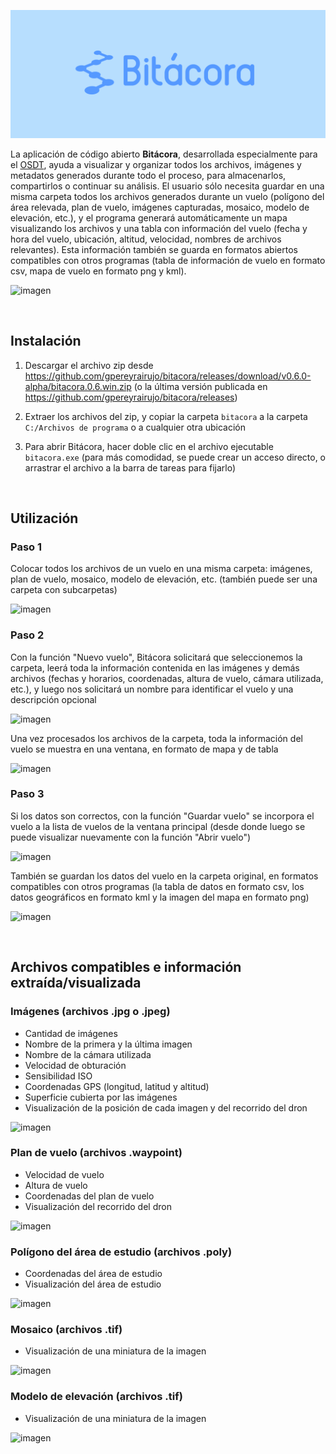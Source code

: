![Bitácora](img/bitacora.png)


La aplicación de código abierto **Bitácora**, desarrollada especialmente para el <a href="https://vuela.cc/toolkit">OSDT</a>, ayuda a visualizar y organizar todos los archivos, imágenes y metadatos generados durante todo el proceso, para almacenarlos, compartirlos o continuar su análisis. El usuario sólo necesita guardar en una misma carpeta todos los archivos generados durante un vuelo (polígono del área relevada, plan de vuelo, imágenes capturadas, mosaico, modelo de elevación, etc.), y el programa generará automáticamente un mapa visualizando los archivos y una tabla con información del vuelo (fecha y hora del vuelo, ubicación, altitud, velocidad, nombres de archivos relevantes). Esta información también se guarda en formatos abiertos compatibles con otros programas (tabla de información de vuelo en formato csv, mapa de vuelo en formato png y kml).

![imagen](https://user-images.githubusercontent.com/8480839/182968600-8294a8e5-8a49-41a1-ab87-4b168b0b24a3.png)

&nbsp;
## Instalación

1. Descargar el archivo zip desde <a href="https://github.com/gpereyrairujo/bitacora/releases/download/v0.6.0-alpha/bitacora.0.6.win.zip">https://github.com/gpereyrairujo/bitacora/releases/download/v0.6.0-alpha/bitacora.0.6.win.zip</a> (o la última versión publicada en <a href="https://github.com/gpereyrairujo/bitacora/releases">https://github.com/gpereyrairujo/bitacora/releases</a>)

2. Extraer los archivos del zip, y copiar la carpeta `bitacora` a la carpeta `C:/Archivos de programa` o a cualquier otra ubicación

3. Para abrir Bitácora, hacer doble clic en el archivo ejecutable `bitacora.exe` (para más comodidad, se puede crear un acceso directo, o arrastrar el archivo a la barra de tareas para fijarlo)

&nbsp;
## Utilización

### Paso 1
Colocar todos los archivos de un vuelo en una misma carpeta: imágenes, plan de vuelo, mosaico, modelo de elevación, etc. (también puede ser una carpeta con subcarpetas)

![imagen](https://user-images.githubusercontent.com/8480839/182928249-f728c5a9-82f0-4356-b61e-5d0704d9db0f.png)

### Paso 2
Con la función "Nuevo vuelo", Bitácora solicitará que seleccionemos la carpeta, leerá toda la información contenida en las imágenes y demás archivos (fechas y horarios, coordenadas, altura de vuelo, cámara utilizada, etc.), y luego nos solicitará un nombre para identificar el vuelo y una descripción opcional

![imagen](https://user-images.githubusercontent.com/8480839/182928563-ec6c487a-ee30-4be4-84b3-818b6ce51b30.png)

Una vez procesados los archivos de la carpeta, toda la información del vuelo se muestra en una ventana, en formato de mapa y de tabla

![imagen](https://user-images.githubusercontent.com/8480839/182928763-0b5480fc-c143-4648-9526-4fcc92c76e75.png)

### Paso 3
Si los datos son correctos, con la función "Guardar vuelo" se incorpora el vuelo a la lista de vuelos de la ventana principal (desde donde luego se puede visualizar nuevamente con la función "Abrir vuelo")

![imagen](https://user-images.githubusercontent.com/8480839/182928889-5b3bff65-734e-494a-8c38-6b689ee3147f.png)

También se guardan los datos del vuelo en la carpeta original, en formatos compatibles con otros programas (la tabla de datos en formato csv, los datos geográficos en formato kml y la imagen del mapa en formato png)

![imagen](https://user-images.githubusercontent.com/8480839/182929040-6a582e9e-3ed1-43d8-a9f2-803f5c862a73.png)

&nbsp;
## Archivos compatibles e información extraída/visualizada

### Imágenes (archivos .jpg o .jpeg)
- Cantidad de imágenes
- Nombre de la primera y la última imagen
- Nombre de la cámara utilizada
- Velocidad de obturación
- Sensibilidad ISO
- Coordenadas GPS (longitud, latitud y altitud)
- Superficie cubierta por las imágenes
- Visualización de la posición de cada imagen y del recorrido del dron

![imagen](https://user-images.githubusercontent.com/8480839/182951201-ea2ff746-1542-4dc9-ab27-d515c94b3778.png)

### Plan de vuelo (archivos .waypoint)
- Velocidad de vuelo
- Altura de vuelo
- Coordenadas del plan de vuelo
- Visualización del recorrido del dron

![imagen](https://user-images.githubusercontent.com/8480839/182951704-6c7b4e2f-b3b6-4134-ba78-5b7c0894eee0.png)

### Polígono del área de estudio (archivos .poly)
- Coordenadas del área de estudio
- Visualización del área de estudio

![imagen](https://user-images.githubusercontent.com/8480839/182951952-d5e80f94-ad6f-40d1-88a8-18fa49ac2c71.png)

### Mosaico (archivos .tif)
- Visualización de una miniatura de la imagen

![imagen](https://user-images.githubusercontent.com/8480839/182952271-ddcb92b7-df7f-4828-bd03-2c6d24232e67.png)

### Modelo de elevación (archivos .tif)
- Visualización de una miniatura de la imagen

![imagen](https://user-images.githubusercontent.com/8480839/182954453-90254f60-abba-4280-9947-500465756835.png)


&nbsp;

